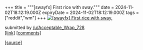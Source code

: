 +++
title = """[swayfx] First rice with sway."""
date = 2024-11-02T18:12:19.000Z
expiryDate = 2024-11-02T18:12:19.000Z
tags = ["reddit","wm"]
+++
[![[swayfx] First rice with sway.](https://b.thumbs.redditmedia.com/joNiNO2jUjhiigzLRhxpGYnsC7oKxZC8fclrs53j8lY.jpg "[swayfx] First rice with sway.")](https://www.reddit.com/r/unixporn/comments/1gi2lfw/swayfx_first_rice_with_sway/)

submitted by [/u/Acceptable\_Wrap\_728](https://www.reddit.com/user/Acceptable_Wrap_728)  
[\[link\]](https://www.reddit.com/gallery/1gi2lfw) [\[comments\]](https://www.reddit.com/r/unixporn/comments/1gi2lfw/swayfx_first_rice_with_sway/)

[[source]](https://www.reddit.com/r/unixporn/comments/1gi2lfw/swayfx_first_rice_with_sway/)
